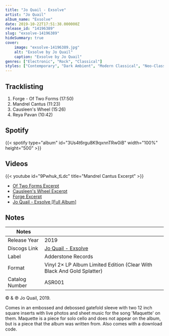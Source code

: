 ```yaml
---
title: "Jo Quail - Exsolve"
artist: "Jo Quail"
album_name: "Exsolve"
date: 2019-10-22T17:51:38.000000Z
release_id: "14196389"
slug: "exsolve-14196389"
hideSummary: true
cover:
    image: "exsolve-14196389.jpg"
    alt: "Exsolve by Jo Quail"
    caption: "Exsolve by Jo Quail"
genres: ["Electronic", "Rock", "Classical"]
styles: ["Contemporary", "Dark Ambient", "Modern Classical", "Neo-Classical", "Post-Metal", "Post Rock"]
---
```


## Tracklisting
1. Forge - Of Two Forms (17:50)
2. Mandrel Cantus (11:23)
3. Causleen's Wheel (15:26)
4. Reya Pavan (10:42)


## Spotify
{{< spotify type="album" id="3Us4t6rgu8K9qxnnTRw0iB" width="100%" height="500" >}}



## Videos
{{< youtube id="9Pwhuk_tLdc" title="Mandrel Cantus Excerpt" >}}
- [Of Two Forms Excerpt](https://www.youtube.com/watch?v=Jn7Tvl0wq3U)
- [Causleen's Wheel Excerpt](https://www.youtube.com/watch?v=-AZHMrvxCfI)
- [Forge Excerpt](https://www.youtube.com/watch?v=yxvphxyl0_I)
- [Jo Quail - Exsolve [Full Album]](https://www.youtube.com/watch?v=7kaOG7dQ6m0)

## Notes
| Notes          |             |
| ---------------| ----------- |
| Release Year   | 2019 |
| Discogs Link   | [Jo Quail - Exsolve](https://www.discogs.com/release/14196389-Jo-Quail-Exsolve) |
| Label          | Adderstone Records |
| Format         | Vinyl 2× LP Album Limited Edition (Clear With Black And Gold Splatter) |
| Catalog Number | ASR001 |

© & ℗ Jo Quail, 2019.

Comes in an embossed and debossed gatefold sleeve with two 12 inch square inserts with live photos and sheet music for the song 'Maquette' on them. Maquette is a piece for solo cello and does not appear on the album, but is a piece that the album was written from. Also comes with a download code.


